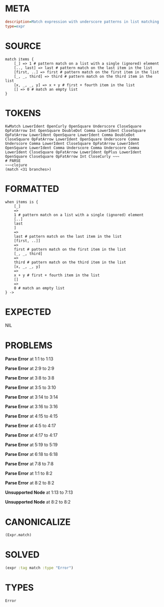 # META
~~~ini
description=Match expression with underscore patterns in list matching
type=expr
~~~
# SOURCE
~~~roc
match items {
    [_] => 1 # pattern match on a list with a single (ignored) element
    [.., last] => last # pattern match on the last item in the list
    [first, ..] => first # pattern match on the first item in the list
    [_, _, third] => third # pattern match on the third item in the list
    [x, _, _, y] => x + y # first + fourth item in the list
    [] => 0 # match an empty list
}
~~~
# TOKENS
~~~text
KwMatch LowerIdent OpenCurly OpenSquare Underscore CloseSquare OpFatArrow Int OpenSquare DoubleDot Comma LowerIdent CloseSquare OpFatArrow LowerIdent OpenSquare LowerIdent Comma DoubleDot CloseSquare OpFatArrow LowerIdent OpenSquare Underscore Comma Underscore Comma LowerIdent CloseSquare OpFatArrow LowerIdent OpenSquare LowerIdent Comma Underscore Comma Underscore Comma LowerIdent CloseSquare OpFatArrow LowerIdent OpPlus LowerIdent OpenSquare CloseSquare OpFatArrow Int CloseCurly ~~~
# PARSE
~~~clojure
(match <31 branches>)
~~~
# FORMATTED
~~~roc
when items is {
	[_]
	=>
	1 # pattern match on a list with a single (ignored) element
	[..]
	last
	]
	=>
	last # pattern match on the last item in the list
	[first, ..]]
	=>
	first # pattern match on the first item in the list
	[_, _, third]
	=>
	third # pattern match on the third item in the list
	[x, _, _, y]
	=>
	x + y # first + fourth item in the list
	[]
	=>
	0 # match an empty list
} -> 
~~~
# EXPECTED
NIL
# PROBLEMS
**Parse Error**
at 1:1 to 1:13

**Parse Error**
at 2:9 to 2:9

**Parse Error**
at 3:8 to 3:8

**Parse Error**
at 3:5 to 3:10

**Parse Error**
at 3:14 to 3:14

**Parse Error**
at 3:16 to 3:16

**Parse Error**
at 4:15 to 4:15

**Parse Error**
at 4:5 to 4:17

**Parse Error**
at 4:17 to 4:17

**Parse Error**
at 5:19 to 5:19

**Parse Error**
at 6:18 to 6:18

**Parse Error**
at 7:8 to 7:8

**Parse Error**
at 1:1 to 8:2

**Parse Error**
at 8:2 to 8:2

**Unsupported Node**
at 1:13 to 7:13

**Unsupported Node**
at 8:2 to 8:2

# CANONICALIZE
~~~clojure
(Expr.match)
~~~
# SOLVED
~~~clojure
(expr :tag match :type "Error")
~~~
# TYPES
~~~roc
Error
~~~
